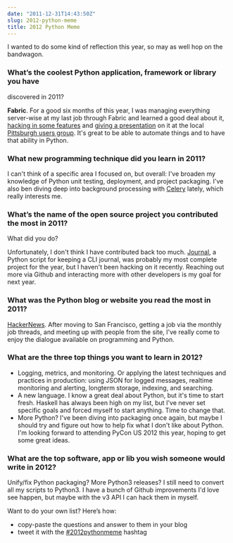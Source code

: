 ```yaml
---
date: "2011-12-31T14:43:50Z"
slug: 2012-python-meme
title: 2012 Python Meme
---
```


I wanted to do some kind of reflection this year, so may as well hop on the
bandwagon.

### What’s the coolest Python application, framework or library you have

discovered in 2011?

**Fabric**. For a good six months of this year, I was managing everything
server-wise at my last job through Fabric and learned a good deal about it,
[hacking in some features][1] and [giving a presentation][2] on it at the local
[Pittsburgh users group][3]. It's great to be able to automate things and to
have that ability in Python.

### What new programming technique did you learn in 2011?

I can't think of a specific area I focused on, but overall: I've broaden my
knowledge of Python unit testing, deployment, and project packaging. I've also
ben diving deep into background processing with [Celery][4] lately, which really
interests me.

### What’s the name of the open source project you contributed the most in 2011?

What did you do?

Unfortunately, I don't think I have contributed back too much. [Journal][5], a
Python script for keeping a CLI journal, was probably my most complete project
for the year, but I haven't been hacking on it recently. Reaching out more via
Github and interacting more with other developers is my goal for next year.

### What was the Python blog or website you read the most in 2011?

[HackerNews][6]. After moving to San Francisco, getting a job via the monthly
job threads, and meeting up with people from the site, I've really come to enjoy
the dialogue available on programming and Python.

### What are the three top things you want to learn in 2012?

- Logging, metrics, and monitoring. Or applying the latest techniques and
  practices in production: using JSON for logged messages, realtime monitoring
  and alerting, longterm storage, indexing, and searching.
- A new language. I know a great deal about Python, but it's time to start
  fresh. Haskell has always been high on my list, but I've never set specific
  goals and forced myself to start anything. Time to change that.
- More Python? I've been diving into packaging once again, but maybe I should
  try and figure out how to help fix what I don't like about Python. I'm looking
  forward to attending PyCon US 2012 this year, hoping to get some great ideas.

### What are the top software, app or lib you wish someone would write in 2012?

Unify/fix Python packaging? More Python3 releases? I still need to convert all
my scripts to Python3. I have a bunch of Github improvements I'd love see
happen, but maybe with the v3 API I can hack them in myself.

Want to do your own list? Here’s how:

- copy-paste the questions and answer to them in your blog
- tweet it with the [#2012pythonmeme][7] hashtag

[1]: /2011/02/17/dynamic-fabric-commands-for-managing-cloud-servers/
[2]: /2011/06/22/fabric-for-python-automation/
[3]: http://pghpython.org/
[4]: http://celeryproject.org/
[5]: https://github.com/askedrelic/journal
[6]: http://news.ycombinator.com/
[7]: https://twitter.com/#!/search/%232012pythonmeme
